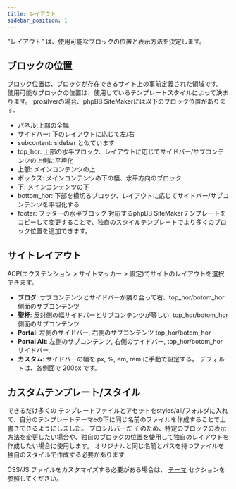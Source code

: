 ```yaml
---
title: レイアウト
sidebar_position: 1
---
```


"レイアウト" は、使用可能なブロックの位置と表示方法を決定します。

## ブロックの位置
ブロック位置は、ブロックが存在できるサイト上の事前定義された領域です。 使用可能なブロックの位置は、使用しているテンプレートスタイルによって決まります。 prosilverの場合、phpBB SiteMakerには以下のブロック位置があります。
* パネル:上部の全幅
* サイドバー: 下のレイアウトに応じて左/右
* subcontent: sidebar と似ています
* top_hor: 上部の水平ブロック、レイアウトに応じてサイドバー/サブコンテンツの上側に平坦化
* 上部: メインコンテンツの上
* ボックス: メインコンテンツの下の幅、水平方向のブロック
* 下: メインコンテンツの下
* bottom_hor: 下部を横切るブロック、レイアウトに応じてサイドバー/サブコンテンツを平坦化する
* footer: フッターの水平ブロック 対応するphpBB SiteMakerテンプレートをコピーして変更することで、独自のスタイルテンプレートでより多くのブロック位置を追加できます。

## サイトレイアウト
ACP(エクステンション > サイトマッカー > 設定)でサイトのレイアウトを選択できます。
* **ブログ**: サブコンテンツとサイドバーが隣り合って右、top_hor/botom_hor 側面のサブコンテンツ
* **聖杯**: 反対側の幅サイドバーとサブコンテンツが等しい, top_hor/botom_hor 側面のサブコンテンツ
* **Portal**: 左側のサイドバー, 右側のサブコンテンツ top_hor/botom_hor
* **Portal Alt**: 左側のサブコンテンツ, 右側のサイドバー, top_hor/botom_hor サイドバー.
* **カスタム**: サイドバーの幅を px, %, em, rem に手動で設定する。 デフォルトは、各側面で 200px です。

## カスタムテンプレート/スタイル
できるだけ多くの テンプレートファイルとアセットをstyles/all/フォルダに入れて、自分のテンプレートテーマeの下に同じ名前のファイルを作成することで上書きできるようにしました。 プロシルバーだ そのため、特定のブロックの表示方法を変更したい場合や、独自のブロックの位置を使用して独自のレイアウトを作成したい場合に使用します。 オリジナルと同じ名前とパスを持つファイルを独自のスタイルで作成する必要があります

CSS/JS ファイルをカスタマイズする必要がある場合は、 [テーマ](/docs/dev/theming) セクションを参照してください。